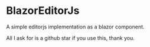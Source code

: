 # BlazorEditorJs

A simple editorjs implementation as a blazor component. 

All I ask for is a github star if you use this, thank you.
